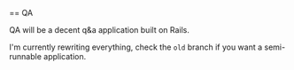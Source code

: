 == QA

QA will be a decent q&a application built on Rails.

I'm currently rewriting everything, check the `old` branch if you want a semi-runnable application.